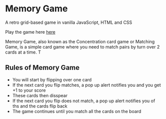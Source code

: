 # Memory Game
A retro grid-based game in vanilla JavaScript, HTML and CSS

Play the game here [here](https://mattiepops.github.io/picture-memory-game/) 

Memory Game, also known as the Concentration card game or Matching Game, is a simple card game where you need to match pairs by turn over 2 cards at a time. T

## Rules of Memory Game
- You will start by flipping over one card
- If the next card you flip matches, a pop up alert notifies you and you get +1 to your score
- These cards then disspear
- If the next card you flip does not match, a pop up alert notifies you of ths and the cards flip back
- The game continues until you match all the cards on the board